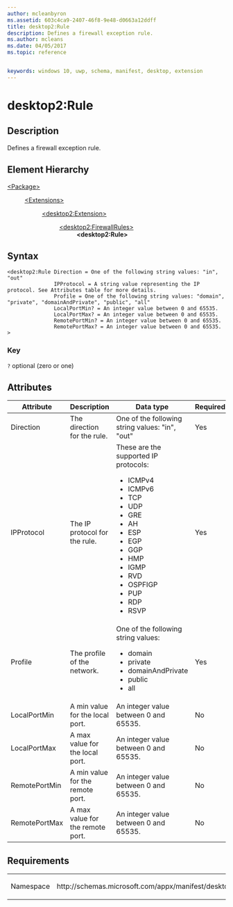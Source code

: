```yaml
---
author: mcleanbyron
ms.assetid: 603c4ca9-2407-46f8-9e48-d0663a12ddff
title: desktop2:Rule
description: Defines a firewall exception rule.
ms.author: mcleans
ms.date: 04/05/2017
ms.topic: reference


keywords: windows 10, uwp, schema, manifest, desktop, extension 
---
```


# desktop2:Rule

## Description
Defines a firewall exception rule.

## Element Hierarchy
<dl>
<dt><a href="element-package.md">&lt;Package&gt;</a></dt>
<dd>
<dl>
<dt><a href="element-extensions.md">&lt;Extensions&gt;</a></dt>
<dd>
<dl>
<dt><a href="element-desktop2-package-extension.md">&lt;desktop2:Extension&gt;</a></dt>
<dd>
<dl>
<dt><a href="element-desktop2-firewallrules.md">&lt;desktop2:FirewallRules&gt;</a></dt>
<dd><b>&lt;desktop2:Rule&gt;</b></dd>
</dl>
</dd>
</dl>
</dd>
</dl>
</dd>
</dl>

## Syntax
```syntax
<desktop2:Rule Direction = One of the following string values: "in", "out"
               IPProtocol = A string value representing the IP protocol. See Attributes table for more details.
               Profile = One of the following string values: "domain", "private", "domainAndPrivate", "public", "all"
               LocalPortMin? = An integer value between 0 and 65535.
               LocalPortMax? = An integer value between 0 and 65535.
               RemotePortMin? = An integer value between 0 and 65535.
               RemotePortMax? = An integer value between 0 and 65535. >
```

### Key
`?` optional (zero or one)

## Attributes
| Attribute | Description | Data type | Required |
|-----------|-------------|-----------|----------|
| Direction | The direction for the rule. | One of the following string values: "in", "out" | Yes |
| IPProtocol | The IP protocol for the rule. | These are the supported IP protocols: <ul><li>ICMPv4</li><li>ICMPv6</li><li>TCP</li><li>UDP</li><li>GRE</li><li>AH</li><li>ESP</li><li>EGP</li><li>GGP</li><li>HMP</li><li>IGMP</li><li>RVD</li><li>OSPFIGP</li><li>PUP</li><li>RDP</li><li>RSVP</li></ul> | Yes |
| Profile | The profile of the network. | One of the following string values: <ul><li>domain</li><li>private</li><li>domainAndPrivate</li><li>public</li><li>all</li></ul> | Yes |
| LocalPortMin | A min value for the local port. | An integer value between 0 and 65535. | No |
| LocalPortMax | A max value for the local port. | An integer value between 0 and 65535. | No |
| RemotePortMin | A min value for the remote port. | An integer value between 0 and 65535. | No |
| RemotePortMax | A max value for the remote port. | An integer value between 0 and 65535. | No |

## Requirements

<table>
<colgroup>
<col width="50%" />
<col width="50%" />
</colgroup>
<tbody>
<tr class="odd">
<td><p>Namespace</p></td>
<td><p>http://schemas.microsoft.com/appx/manifest/desktop/windows10/2</p></td>
</tr>
</tbody>
</table>